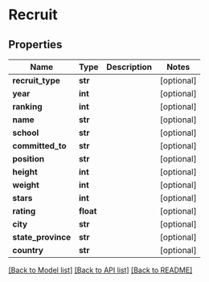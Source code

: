 # Recruit

## Properties
Name | Type | Description | Notes
------------ | ------------- | ------------- | -------------
**recruit_type** | **str** |  | [optional] 
**year** | **int** |  | [optional] 
**ranking** | **int** |  | [optional] 
**name** | **str** |  | [optional] 
**school** | **str** |  | [optional] 
**committed_to** | **str** |  | [optional] 
**position** | **str** |  | [optional] 
**height** | **int** |  | [optional] 
**weight** | **int** |  | [optional] 
**stars** | **int** |  | [optional] 
**rating** | **float** |  | [optional] 
**city** | **str** |  | [optional] 
**state_province** | **str** |  | [optional] 
**country** | **str** |  | [optional] 

[[Back to Model list]](../README.md#documentation-for-models) [[Back to API list]](../README.md#documentation-for-api-endpoints) [[Back to README]](../README.md)


